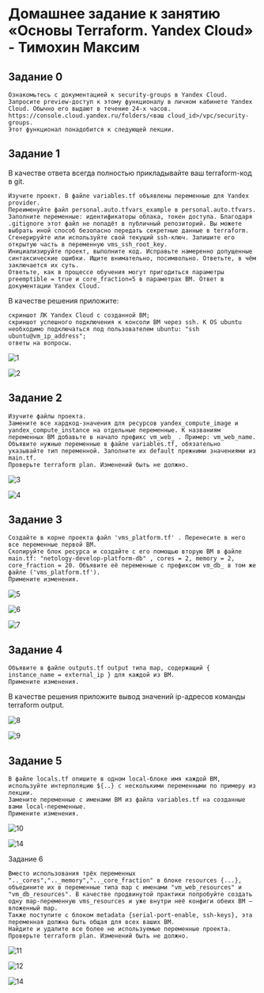 # Домашнее задание к занятию «Основы Terraform. Yandex Cloud» - Тимохин Максим

## Задание 0

    Ознакомьтесь с документацией к security-groups в Yandex Cloud.
    Запросите preview-доступ к этому функционалу в личном кабинете Yandex Cloud. Обычно его выдают в течение 24-х часов. https://console.cloud.yandex.ru/folders/<ваш cloud_id>/vpc/security-groups.
    Этот функционал понадобится к следующей лекции.

## Задание 1

В качестве ответа всегда полностью прикладывайте ваш terraform-код в git.

    Изучите проект. В файле variables.tf объявлены переменные для Yandex provider.
    Переименуйте файл personal.auto.tfvars_example в personal.auto.tfvars. Заполните переменные: идентификаторы облака, токен доступа. Благодаря .gitignore этот файл не попадёт в публичный репозиторий. Вы можете выбрать иной способ безопасно передать секретные данные в terraform.
    Сгенерируйте или используйте свой текущий ssh-ключ. Запишите его открытую часть в переменную vms_ssh_root_key.
    Инициализируйте проект, выполните код. Исправьте намеренно допущенные синтаксические ошибки. Ищите внимательно, посимвольно. Ответьте, в чём заключается их суть.
    Ответьте, как в процессе обучения могут пригодиться параметры preemptible = true и core_fraction=5 в параметрах ВМ. Ответ в документации Yandex Cloud.

В качестве решения приложите:

    скриншот ЛК Yandex Cloud с созданной ВМ;
    скриншот успешного подключения к консоли ВМ через ssh. К OS ubuntu необходимо подключаться под пользователем ubuntu: "ssh ubuntu@vm_ip_address";
    ответы на вопросы.

![1](https://github.com/MrAgrippa/06-db/blob/main/img/07-02/1.JPG)

![2](https://github.com/MrAgrippa/06-db/blob/main/img/07-02/2.JPG)

## Задание 2

    Изучите файлы проекта.
    Замените все хардкод-значения для ресурсов yandex_compute_image и yandex_compute_instance на отдельные переменные. К названиям переменных ВМ добавьте в начало префикс vm_web_ . Пример: vm_web_name.
    Объявите нужные переменные в файле variables.tf, обязательно указывайте тип переменной. Заполните их default прежними значениями из main.tf.
    Проверьте terraform plan. Изменений быть не должно.

![3](https://github.com/MrAgrippa/06-db/blob/main/img/07-02/3.JPG)

![4](https://github.com/MrAgrippa/06-db/blob/main/img/07-02/4.JPG)

## Задание 3

    Создайте в корне проекта файл 'vms_platform.tf' . Перенесите в него все переменные первой ВМ.
    Скопируйте блок ресурса и создайте с его помощью вторую ВМ в файле main.tf: "netology-develop-platform-db" , cores = 2, memory = 2, core_fraction = 20. Объявите её переменные с префиксом vm_db_ в том же файле ('vms_platform.tf').
    Примените изменения.

![5](https://github.com/MrAgrippa/06-db/blob/main/img/07-02/5.JPG)

![6](https://github.com/MrAgrippa/06-db/blob/main/img/07-02/6.JPG)

![7](https://github.com/MrAgrippa/06-db/blob/main/img/07-02/7.JPG)

## Задание 4

    Объявите в файле outputs.tf output типа map, содержащий { instance_name = external_ip } для каждой из ВМ.
    Примените изменения.

В качестве решения приложите вывод значений ip-адресов команды terraform output.

![8](https://github.com/MrAgrippa/06-db/blob/main/img/07-02/8.JPG)

![9](https://github.com/MrAgrippa/06-db/blob/main/img/07-02/9.JPG)

## Задание 5

    В файле locals.tf опишите в одном local-блоке имя каждой ВМ, используйте интерполяцию ${..} с несколькими переменными по примеру из лекции.
    Замените переменные с именами ВМ из файла variables.tf на созданные вами local-переменные.
    Примените изменения.

    
![10](https://github.com/MrAgrippa/06-db/blob/main/img/07-02/10.JPG)

![14](https://github.com/MrAgrippa/06-db/blob/main/img/07-02/14.JPG)

Задание 6

    Вместо использования трёх переменных ".._cores",".._memory",".._core_fraction" в блоке resources {...}, объедините их в переменные типа map с именами "vm_web_resources" и "vm_db_resources". В качестве продвинутой практики попробуйте создать одну map-переменную vms_resources и уже внутри неё конфиги обеих ВМ — вложенный map.
    Также поступите с блоком metadata {serial-port-enable, ssh-keys}, эта переменная должна быть общая для всех ваших ВМ.
    Найдите и удалите все более не используемые переменные проекта.
    Проверьте terraform plan. Изменений быть не должно.

    
![11](https://github.com/MrAgrippa/06-db/blob/main/img/07-02/11.JPG)

![12](https://github.com/MrAgrippa/06-db/blob/main/img/07-02/12.JPG)

![14](https://github.com/MrAgrippa/06-db/blob/main/img/07-02/14.JPG)

